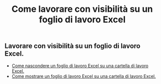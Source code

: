 ﻿---
title: Come lavorare con visibilità su un foglio di lavoro Excel
second_title: Aspose.Cells Cloud Documen
linktitle: Visibilità
type: docs
url: /it/worksheets/panes/
keywords: How to work with visibility on an Excel worksheet
description: Aspose.Cells Cloud REST API supporta il lavoro con visibilità su un foglio di lavoro Excel. L'SDK supporta tipi di linguaggi di sviluppo. Includono Android, C#, Go, Java, NodeJS, Perl, PHP, Python, Ruby e swift
weight: 20
kwords: Excel, Office Cloud, REST API, Foglio di calcolo, PDF, CSV, Json, Markdwon, Come lavorare con la visibilità su un foglio di lavoro Excel
---
## Lavorare con visibilità su un foglio di lavoro Excel.

- [Come nascondere un foglio di lavoro Excel su una cartella di lavoro Excel.](/cells/it/worksheets/hide/) 
- [Come mostrare un foglio di lavoro Excel su una cartella di lavoro Excel.](/cells/it/worksheets/unhide/) 


